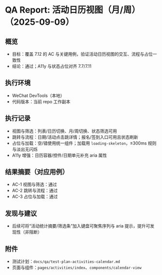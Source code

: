 # QA Report: 活动日历视图（月/周）（2025-09-09）

## 概览
- 目标：覆盖 7.12 的 AC 与关键用例，验证活动日历视图的交互、流程与占位一致性
- 结论：通过；A11y 与状态占位对齐 7.7/7.11

## 执行环境
- WeChat DevTools（本地）
- 代码版本：当前 repo 工作副本

## 执行记录
- 视图与筛选：列表/日历切换、月/周切换、状态筛选可用
- 跳转与流程：日期/活动点击跳详情；报名/签到入口可用且状态刷新
- 占位与加载：空/错使用统一组件；加载用 `loading-skeleton`，≤300ms 规则与淡出无闪烁
- A11y 增强：日历容器/控件/日期单元补充 aria 属性

## 结果摘要（对应用例）
- AC-1 视图与筛选：通过
- AC-2 跳转与流程：通过
- AC-3 占位与加载：通过

## 发现与建议
- 后续可将“活动统计摘要/筛选条”加入键盘可聚焦序列与 aria 提示，提升可发现性（非阻断）

## 附件
- 测试计划：`docs/qa/test-plan-activities-calendar.md`
- 页面与组件：`pages/activities/index`、`components/calendar-view`

